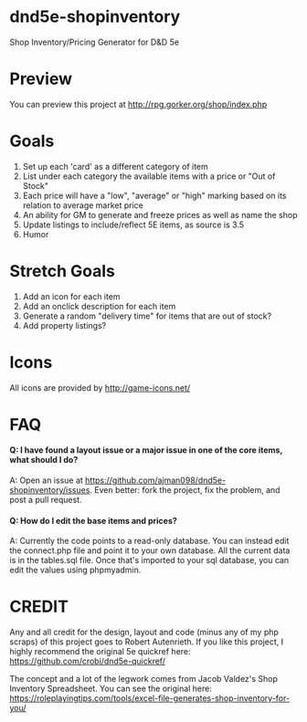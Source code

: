 dnd5e-shopinventory
===================

Shop Inventory/Pricing Generator for D&amp;D 5e


Preview
=======

You can preview this project at http://rpg.gorker.org/shop/index.php


Goals
=====

1. Set up each 'card' as a different category of item
2. List under each category the available items with a price or "Out of Stock"
3. Each price will have a "low", "average" or "high" marking based on its relation to average market price
4. An ability for GM to generate and freeze prices as well as name the shop
5. Update listings to include/reflect 5E items, as source is 3.5
6. Humor


Stretch Goals
=============

1. Add an icon for each item
2. Add an onclick description for each item
3. Generate a random "delivery time" for items that are out of stock?
4. Add property listings?


Icons
=====

All icons are provided by http://game-icons.net/


FAQ
===

#### Q: I have found a layout issue or a major issue in one of the core items, what should I do? ####
A: Open an issue at https://github.com/ajman098/dnd5e-shopinventory/issues. Even better: fork the project, fix the problem, and post a pull request.

#### Q: How do I edit the base items and prices? ####
A: Currently the code points to a read-only database. You can instead edit the connect.php file and point it to your own database. All the current data is in the tables.sql file. Once that's imported to your sql database, you can edit the values using phpmyadmin.


CREDIT
======

Any and all credit for the design, layout and code (minus any of my php scraps) of this project goes to Robert Autenrieth. If you like this project, I highly recommend the original 5e quickref here: https://github.com/crobi/dnd5e-quickref/

The concept and a lot of the legwork comes from Jacob Valdez's Shop Inventory Spreadsheet. You can see the original here: https://roleplayingtips.com/tools/excel-file-generates-shop-inventory-for-you/
